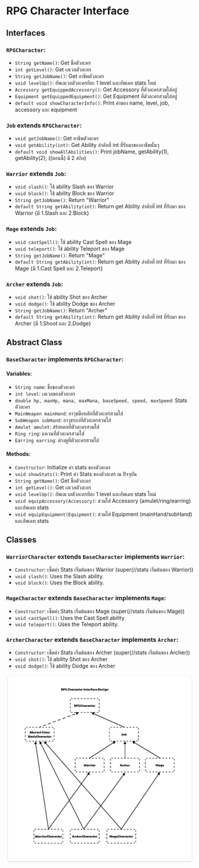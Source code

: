 # RPG Character Interface

## Interfaces

### `RPGCharacter`:
- `String getName()`: Get ชื่อตัวละคร
- `int getLevel()`: Get เลเวลตัวละคร
- `String getJobName()`: Get อาชีพตัวละคร
- `void levelUp()`: อัพเลเวลตัวละครทีละ 1 level และอัพเดท stats ใหม่
- `Accessory getEquippedAccessory()`: Get Accessory ที่ตัวละครสวมใส่อยู่
- `Equipment getEquippedEquipment()`: Get Equipment ที่ตัวละครสวมใส่อยู่
- `default void showCharacterInfo()`: Print ค่าของ name, level, job, accessory และ equipment

### `Job` extends `RPGCharacter`:
- `void getJobName()`: Get อาชีพตัวละคร
- `void getAbility(int)`: Get Ability ลำดับที่ int ที่รับมาของอาชีพนั้นๆ
- `default void showAllAbilities()`: Print jobName, getAbility(1), getAbility(2); ((ตอนนี้) มี 2 สกิล)

### `Warrior` extends `Job`:
- `void slash()`: ใช้ ability Slash ของ Warrior
- `void block()`: ใช้ ability Block ของ Warrior
- `String getJobName()`: Return "Warrior"
- `default String getAbility(int)`: Return get Ability ลำดับที่ int ที่รับมา ของ Warrior {มี 1.Slash และ 2.Block}


### `Mage` extends `Job`:
- `void castSpell()`: ใช้ ability Cast Spell ของ Mage
- `void teleport()`: ใช้ ability Teleport ของ Mage
- `String getJobName()`: Return "Mage"
- `default String getAbility(int)`: Return get Ability ลำดับที่ int ที่รับมา ของ Mage {มี 1.Cast Spell และ 2.Teleport}

### `Archer` extends `Job`:
- `void shot()`: ใช้ ability Shot ของ Archer
- `void dodge()`: ใช้ ability Dodge ของ Archer
- `String getJobName()`: Return "Archer"
- `default String getAbility(int)`: Return get Ability ลำดับที่ int ที่รับมา ของ Archer {มี 1.Shoot และ 2.Dodge}


## Abstract Class

### `BaseCharacter` implements `RPGCharacter`:
#### Variables:
- `String name`: ชื่อของตัวละคร
- `int level`: เลเวลของตัวละคร
- `double hp, maxHp, mana, maxMana, baseSpeed, speed, maxSpeed`: Stats ตัวละคร 
- `MainWeapon mainHand`: อาวุธมือหลักที่ตัวละครสวมใส่
- `SubWeapon subHand`: อาวุธรองที่ตัวละครสวมใส่
- `Amulet amulet`: สร้อยคอที่ตัวละครสวมใส่
- `Ring ring`: แหวนที่ตัวละครสวมใส่
- `Earring earring`: ต่างหูที่ตัวละครสวมใส่

#### Methods:
- `Constructor`: Initialize ค่า stats ของตัวละคร
- `void showStats()`: Print ค่า Stats ของตัวละคร ณ ปัจจุบัน
- `String getName()`: Get ชื่อตัวละคร
- `int getLevel()`: Get เลเวลตัวละคร
- `void levelUp()`: อัพเลเวลตัวละครทีละ 1 level และอัพเดท stats ใหม่
- `void equipAccessory(Accessory)`: สวมใส่ Accessory (amulet/ring/earring) และอัพเดท stats
- `void equipEquipment(Equipment)`: สวมใส่ Equipment (mainHand/subHand) และอัพเดท stats 

## Classes

### `WarriorCharacter` extends `BaseCharacter` implements `Warrior`:
- `Constructor`: เซ็ตค่า Stats เริ่มต้นของ Warrior (super(//stats เริ่มต้นของ Warrior))
- `void slash()`: Uses the Slash ability.
- `void block()`: Uses the Block ability.

### `MageCharacter` extends `BaseCharacter` implements `Mage`:
- `Constructor`:  เซ็ตค่า Stats เริ่มต้นของ Mage (super(//stats เริ่มต้นของ Mage))
- `void castSpell()`: Uses the Cast Spell ability.
- `void teleport()`: Uses the Teleport ability.

### `ArcherCharacter` extends `BaseCharacter` implements `Archer`:
- `Constructor`: เซ็ตค่า Stats เริ่มต้นของ Archer (super(//stats เริ่มต้นของ Archer))
- `void shot()`: ใช้ ability Shot ของ Archer
- `void dodge()`: ใช้ ability Dodge ของ Archer

![Local Image](RPGCharacterInterfaceDiagram.png)